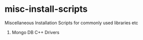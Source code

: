 # misc-install-scripts
Miscellaneous Installation Scripts for commonly used libraries etc

1) Mongo DB C++ Drivers
